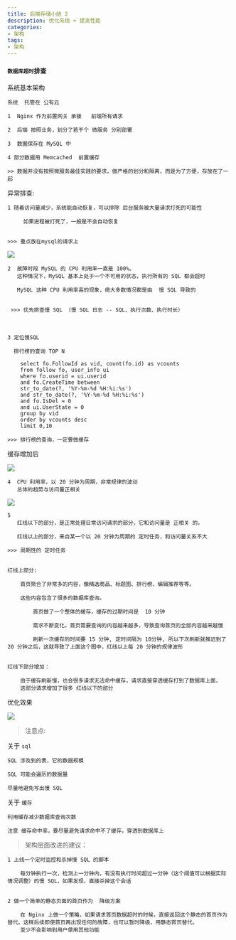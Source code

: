 ```yaml
---
title: 后端存储小结 2                                             
description: 优化系统 + 提高性能
categories:
- 架构
tags:
- 架构   
---
```



#### `数据库超时`排查


系统基本架构


    系统  托管在 公有云 
    
    1  Nginx 作为前置网关 承接   前端所有请求
    
    2  后端 按照业务，划分了若干个 微服务 分别部署 
    
    3  数据保存在 MySQL 中
    
    4 部分数据用 Memcached  前置缓存
    
    >> 数据并没有按照微服务最佳实践的要求，做严格的划分和隔离，而是为了方便，存放在了一起
 
 
 
异常排查:


 
    1 随着访问量减少，系统能自动恢复，可以排除 后台服务被大量请求打死的可能性
        
         如果进程被打死了，一般是不会自动恢复
        
        
    >>> 重点放在mysql的请求上
    

![](https://landybird.github.io/landybird.github.io/assets/images/sql1.png)
    
    2  故障时段 MySQL 的 CPU 利用率一直是 100%。
       这种情况下，MySQL 基本上处于一个不可用的状态，执行所有的 SQL 都会超时
       
       MySQL 这种 CPU 利用率高的现象，绝大多数情况都是由  慢 SQL 导致的
       
       
     >>> 优先排查慢 SQL （慢 SQL 日志 -- SQL、执行次数、执行时长）
     
 
<br>
   
    3 定位慢SQL  
    
      排行榜的查询 TOP N 
        
        select fo.FollowId as vid, count(fo.id) as vcounts 
        from follow fo, user_info ui
        where fo.userid = ui.userid
        and fo.CreateTime between
        str_to_date(?, '%Y-%m-%d %H:%i:%s')
        and str_to_date(?, '%Y-%m-%d %H:%i:%s')
        and fo.IsDel = 0
        and ui.UserState = 0
        group by vid
        order by vcounts desc
        limit 0,10
    
    >>> 排行榜的查询，一定要做缓存

 
 缓存增加后
  

![](https://landybird.github.io/landybird.github.io/assets/images/sql2.png)
 
    4  CPU 利用率，以 20 分钟为周期，非常规律的波动
       总体的趋势与访问量正相关
       
       
    
    
![](https://landybird.github.io/landybird.github.io/assets/images/sql3.png)

   
    5  
       红线以下的部分，是正常处理日常访问请求的部分，它和访问量是 正相关 的。
       
       红线以上的部分，来自某一个以 20 分钟为周期的 定时任务，和访问量关系不大

    >>> 周期性的 定时任务 
    
    
    红线上部分:
        
        首页聚合了非常多的内容，像精选商品、标题图、排行榜、编辑推荐等等。
        
        这些内容包含了很多的数据库查询。
        
            首页做了一个整体的缓存，缓存的过期时间是  10 分钟
            
            需求不断变化，首页需要查询的内容越来越多，导致查询首页的全部内容越来越慢
            
            刷新一次缓存的时间要 15 分钟, 定时间隔为 10分钟, 所以下次刷新就推迟到了 20 分钟之后，这就导致了上面这个图中，红线以上每 20 分钟的规律波形


    红线下部分增加：
    
        由于缓存刷新慢，也会很多请求无法命中缓存，请求直接穿透缓存打到了数据库上面，
        这部分请求增加了很多 红线以下的部分
        
  
优化效果

![](https://landybird.github.io/landybird.github.io/assets/images/sql4.png)


 
> 注意点: 

关于 `sql`

    SQL 涉及到的表，它的数据规模 
    
    SQL 可能会遍历的数据量 
    
    尽量地避免写出慢 SQL

    

关于 `缓存`
    
    利用缓存减少数据库查询次数
    
    注意 缓存命中率，要尽量避免请求命中不了缓存，穿透到数据库上

    
    
> 架构层面改进的建议：

    1 上线一个定时监控和杀掉慢 SQL 的脚本
        
        每分钟执行一次，检测上一分钟内，有没有执行时间超过一分钟（这个阈值可以根据实际情况调整）的慢 SQL，如果发现，直接杀掉这个会话
        
    
    2 做一个简单的静态页面的首页作为  降级方案
    
        在 Nginx 上做一个策略，如果请求首页数据超时的时候，直接返回这个静态的首页作为替代。这样后续即使首页再出现任何的故障，也可以暂时降级，用静态首页替代。
        至少不会影响到用户使用其他功能
    
        

